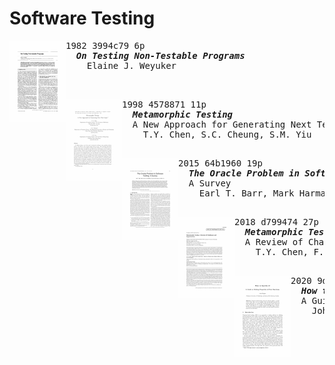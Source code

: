 # Software Testing

<a href="https://doi.org/10.1093/comjnl/25.4.465"><img align="left" height="130" src="../asset/3994c79.png"></img></a>
<pre>
1982 3994c79 6p
  <b><i>On Testing Non-Testable Programs</i></b>
    Elaine J. Weyuker


</pre>

<a href="https://doi.org/10.48550/arXiv.2002.12543"><img align="left" height="130" src="../asset/4578871.png"></img></a>
<pre>
1998 4578871 11p
  <b><i>Metamorphic Testing</i></b>
  A New Approach for Generating Next Test Cases
    T.Y. Chen, S.C. Cheung, S.M. Yiu

</pre>

<a href="https://doi.org/10.1109/TSE.2014.2372785"><img align="left" height="130" src="../asset/64b1960.png"></img></a>
<pre>
2015 64b1960 19p
  <b><i>The Oracle Problem in Software Testing</i></b>
  A Survey
    Earl T. Barr, Mark Harman, Phil McMinn

</pre>

<a href="https://doi.org/10.1145/3143561"><img align="left" height="130" src="../asset/d799474.png"></img></a>
<pre>
2018 d799474 27p
  <b><i>Metamorphic Testing</i></b>
  A Review of Challenges and Opportunities
    T.Y. Chen, F.C. Kuo, Huai Liu

</pre>

<a href="http://doi.org/10.1007/978-3-030-47147-7_4"><img align="left" height="130" src="../asset/9d25c81.png"></img></a>
<pre>
2020 9d25c81 25p
  <b><i>How to Specify It!</i></b>
  A Guide to Writing Properties of Pure Functions
    John Hughes

</pre>
